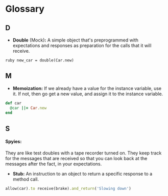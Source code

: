 # Glossary

## D

* __Double__ (Mock)__:__ A simple object that's preprogrammed with expectations and responses as preparation for the calls that it will receive.
 
```
ruby new_car = double(Car.new)
```

## M

* __Memoization:__  If we already have a value for the instance variable, use it. If not, then go get a new value, and assign it to the instance variable.
  
```ruby
def car
  @car ||= Car.new
end
```

## S

#### Spyies:  
They are like test doubles with a tape recorder turned on. They keep track for the messages that are received so that you can look back at the messages after the fact, in your expectations.

* __Stub:__ An instruction to an object to return a specific response to a method call.

```ruby
allow(car).to receive(brake).and_return('Slowing down')

```
